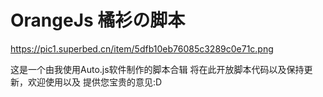 # OrangeJs 橘衫の脚本
https://pic1.superbed.cn/item/5dfb10eb76085c3289c0e71c.png

这是一个由我使用Auto.js软件制作的脚本合辑
将在此开放脚本代码以及保持更新，欢迎使用以及
提供您宝贵的意见:D
